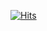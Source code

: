 [![Hits](https://hits.seeyoufarm.com/api/count/incr/badge.svg?url=https%3A%2F%2Fgithub.com%2FProfrog&count_bg=%2379C83D&title_bg=%23555555&icon=&icon_color=%23E7E7E7&title=hits&edge_flat=false)](https://hits.seeyoufarm.com)
